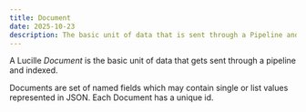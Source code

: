 ```yaml
---
title: Document
date: 2025-10-23
description: The basic unit of data that is sent through a Pipeline and eventually indexed into a search engine.
---
```


A Lucille *Document* is the basic unit of data that gets sent through a pipeline and indexed.

Documents are set of named fields which may contain single or list values represented in JSON. Each Document has a unique id. 